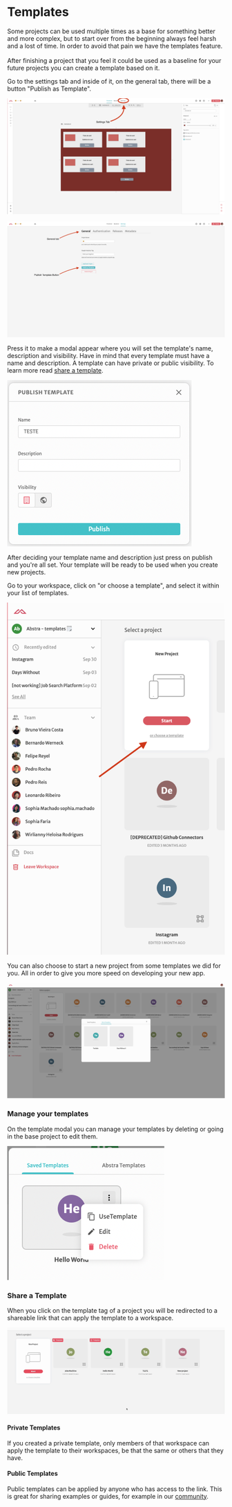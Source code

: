 # Templates

Some projects can be used multiple times as a base for something better and more complex, but to start over from the beginning always feel harsh and a lost of time. In order to avoid that pain we have the templates feature.\
\
After finishing a project that you feel it could be used as a baseline for your future projects you can create a template based on it.

Go to the settings tab and inside of it, on the general tab, there will be a button "Publish as Template".

![](<../../.gitbook/assets/Screen Shot 2021-11-17 at 16.55.14.png>)

![](<../../.gitbook/assets/Screen Shot 2021-11-17 at 16.55.32.png>)

Press it to make a modal appear where you will set the template's name, description and visibility. Have in mind that every template must have a name and description. A template can have private or public visibility. To learn more read [share a template](templates.md#share-a-template).

![](<../../.gitbook/assets/image (68) (1).png>)

After deciding your template name and description just press on publish and you're all set. Your template will be ready to be used when you create new projects.

Go to your workspace, click on "or choose a template", and select it within your list of templates.

![](<../../.gitbook/assets/Screen Shot 2021-11-17 at 17.27.01.png>)

You can also choose to start a new project from some templates we did for you. All in order to give you more speed on developing your new app.

![](<../../.gitbook/assets/Screen Shot 2021-11-17 at 17.29.49.png>)

### Manage your templates

On the template modal you can manage your templates by deleting or going in the base project to edit them.

&#x20;

![](<../../.gitbook/assets/image (69).png>)

### Share a Template

When you click on the template tag of a project you will be redirected to a shareable link that can apply the template to a workspace.

![](<../../.gitbook/assets/Kapture 2022-02-22 at 16.30.57.gif>)

#### Private Templates

If you created a private template, only members of that workspace can apply the template to their workspaces, be that the same or others that they have.

#### Public Templates

Public templates can be applied by anyone who has access to the link. This is great for sharing examples or guides, for example in our [community](https://community.abstra.app).

